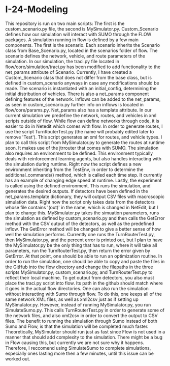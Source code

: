 # I-24-Modeling
This repository is run on two main scripts:
The first is the custom_scenario.py file,
the second is MySimulator.py.
    Custom_Scenario defines how our simulation will interact with SUMO through the FLOW packages.
A simulation running in flow is defined by a few main components. The first is the scenario. Each
scenario inherits the Scenario class from Base_Scenario.py, located in the scenarios folder of flow.
The scenario defines the network, vehicle, and route parameters of the simulation. In our simulation,
the traci.py file located in flow/core/simulation/traci.py has been modified to add functionality to
the net_params attribute of Scenario.
    Currently, I have created a Custom_Scenario class that does not differ from the base class, but
is defined in custom_scenario anyways in case any modifications should be made. The scenario is instantiated
with an initial_config, determining the initial distribution of vehicles. There is also a net_params
component defining features of the network. Inflows can be added to the net_params, as seen in custom_scenario.py
further info on inflows is located in flow/core/params.py.
    Net_params also has a template attribute. In our current simulation we predefine the network, routes,
and vehicles in xml scripts outside of flow. While flow can define networks through code, it is easier
to do in Netedit which comes with flow. In order to generate routes, I use the script TurnRouterTest.py
(the name will probably edited later to remove 'Test'). This script generates an xml for routes, and vehicle 
types. I plan to call this script from MySimulator.py to generate the routes at runtime soon. It makes use 
of the jtrrouter that comes with SUMO.
    The simulation also requires an environment to be defined. This environment typically deals
with reinforcement learning agents, but also handles interacting with the simulation during runtime.
Right now the script defines a new environment inheriting from the TestEnv, in order to determine the
additional_commands() method, which is called each time step. It currently has an example of changing
edge speed at runtime.
    Lastly, the experiment is called using the defined environment. This runs the simulation, and generates the desired outputs.
If detectors have been defined in the net_params.template dictionary, they will output CSV files with
macroscopic simulation data. Right now the script only takes data from the detectors whose file contains
'(out)' in the name, which is changed in NetEdit, but I plan to change this.
    MySimulator.py takes the simuation parameters, runs the simulation as defined by custom_scenario.py
and then calls the GetError method with the CSV output of the detectors, as well as the predefined inflow.
The GetError method will be changed to give a better sense of how well the simulation performs.
    Currently one runs the TurnRouterTest.py, then MySimulator.py, and the percent error is printed out,
but I plan to have the MySimulator.py be the only thing that has to run, where it will take all parameters,
run the TurnRouterTest.py, then return the error given by GetError. At that point, one should be able
to run an optimization routine.
    In order to run the simulation, one should be able to copy and paste the files in the GitHub into the flow directory
and change the filepaths in the three scripts MySimulator.py, custom_scenario.py, and TurnRouterTest.py to
reflect their local machine. To get output from detectors, you also must place the traci.py script into flow.
Its path in the github should match where it goes in the actual flow directories.
    One can also run the simulation without interacting with Sumo through flow. To do this, one keeps all of the same network XML files, as well as xml2csv just as if setting up MySimulator.py. However, instead of running MySimulator.py, you run SimulateSumo.py. This calls TurnRouterTest.py in order to generate some of the network files, and also xml2csv in order to convert the output to CSV files. The benefit to running the simulation through Sumo instead of both Sumo and Flow, is that the simulation will be completed much faster. Theoretically, MySimulator should run just as fast since Flow is not used in a manner that should add complexity to the simulation. There might be a bug in Flow causing this, but currently we are not sure why it happens. Therefore, I reccomend using SimulateSumo to complete simulations, especially ones lasting more then a few minutes, until this issue can be worked out.

